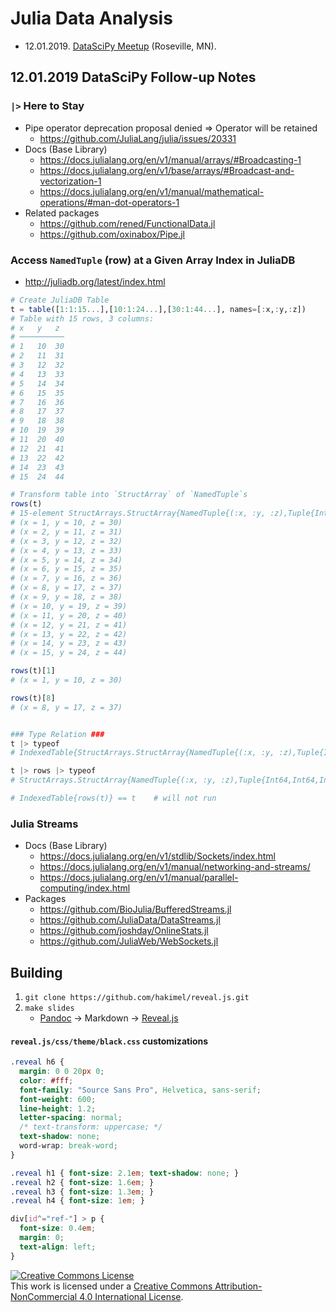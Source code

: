 # Julia Data Analysis

- 12.01.2019. [DataSciPy Meetup](https://www.meetup.com/League-of-Extraordinary-Algorithms/) (Roseville, MN).

## 12.01.2019 DataSciPy Follow-up Notes
### `|>` Here to Stay
- Pipe operator deprecation proposal denied => Operator will be retained
    - https://github.com/JuliaLang/julia/issues/20331
- Docs (Base Library)
    - https://docs.julialang.org/en/v1/manual/arrays/#Broadcasting-1
    - https://docs.julialang.org/en/v1/base/arrays/#Broadcast-and-vectorization-1
    - https://docs.julialang.org/en/v1/manual/mathematical-operations/#man-dot-operators-1
- Related packages
    - https://github.com/rened/FunctionalData.jl
    - https://github.com/oxinabox/Pipe.jl

### Access `NamedTuple` (row) at a Given Array Index in JuliaDB
- http://juliadb.org/latest/index.html

```julia
# Create JuliaDB Table
t = table([1:1:15...],[10:1:24...],[30:1:44...], names=[:x,:y,:z])
# Table with 15 rows, 3 columns:
# x   y   z
# ──────────
# 1   10  30
# 2   11  31
# 3   12  32
# 4   13  33
# 5   14  34
# 6   15  35
# 7   16  36
# 8   17  37
# 9   18  38
# 10  19  39
# 11  20  40
# 12  21  41
# 13  22  42
# 14  23  43
# 15  24  44

# Transform table into `StructArray` of `NamedTuple`s
rows(t)
# 15-element StructArrays.StructArray{NamedTuple{(:x, :y, :z),Tuple{Int64,Int64,Int64}},1,NamedTuple{(:x, :y, :z),Tuple{Array{Int64,1},Array{Int64,1},Array{Int64,1}}}}:
# (x = 1, y = 10, z = 30)
# (x = 2, y = 11, z = 31)
# (x = 3, y = 12, z = 32)
# (x = 4, y = 13, z = 33)
# (x = 5, y = 14, z = 34)
# (x = 6, y = 15, z = 35)
# (x = 7, y = 16, z = 36)
# (x = 8, y = 17, z = 37)
# (x = 9, y = 18, z = 38)
# (x = 10, y = 19, z = 39)
# (x = 11, y = 20, z = 40)
# (x = 12, y = 21, z = 41)
# (x = 13, y = 22, z = 42)
# (x = 14, y = 23, z = 43)
# (x = 15, y = 24, z = 44)

rows(t)[1]
# (x = 1, y = 10, z = 30)

rows(t)[8]
# (x = 8, y = 17, z = 37)


### Type Relation ###
t |> typeof
# IndexedTable{StructArrays.StructArray{NamedTuple{(:x, :y, :z),Tuple{Int64,Int64,Int64}},1,NamedTuple{(:x, :y, :z),Tuple{Array{Int64,1},Array{Int64,1},Array{Int64,1}}}}}

t |> rows |> typeof
# StructArrays.StructArray{NamedTuple{(:x, :y, :z),Tuple{Int64,Int64,Int64}},1,NamedTuple{(:x, :y, :z),Tuple{Array{Int64,1},Array{Int64,1},Array{Int64,1}}}}

# IndexedTable{rows(t)} == t    # will not run
```

### Julia Streams
- Docs (Base Library)
    - https://docs.julialang.org/en/v1/stdlib/Sockets/index.html
    - https://docs.julialang.org/en/v1/manual/networking-and-streams/
    - https://docs.julialang.org/en/v1/manual/parallel-computing/index.html
- Packages
    - https://github.com/BioJulia/BufferedStreams.jl
    - https://github.com/JuliaData/DataStreams.jl
    - https://github.com/joshday/OnlineStats.jl
    - https://github.com/JuliaWeb/WebSockets.jl

## Building
1. `git clone https://github.com/hakimel/reveal.js.git`
2. `make slides`
    - [Pandoc](https://pandoc.org/) -> Markdown -> [Reveal.js](https://github.com/hakimel/reveal.js/)

#### `reveal.js/css/theme/black.css` customizations
```css
.reveal h6 {
  margin: 0 0 20px 0;
  color: #fff;
  font-family: "Source Sans Pro", Helvetica, sans-serif;
  font-weight: 600;
  line-height: 1.2;
  letter-spacing: normal;
  /* text-transform: uppercase; */
  text-shadow: none;
  word-wrap: break-word;
}

.reveal h1 { font-size: 2.1em; text-shadow: none; }
.reveal h2 { font-size: 1.6em; }
.reveal h3 { font-size: 1.3em; }
.reveal h4 { font-size: 1em; }

div[id^="ref-"] > p {
  font-size: 0.4em;
  margin: 0;
  text-align: left;
}
```

<a rel="license" href="http://creativecommons.org/licenses/by-nc/4.0/"><img alt="Creative Commons License" style="border-width:0" src="https://i.creativecommons.org/l/by-nc/4.0/88x31.png" /></a><br />This work is licensed under a <a rel="license" href="http://creativecommons.org/licenses/by-nc/4.0/">Creative Commons Attribution-NonCommercial 4.0 International License</a>.